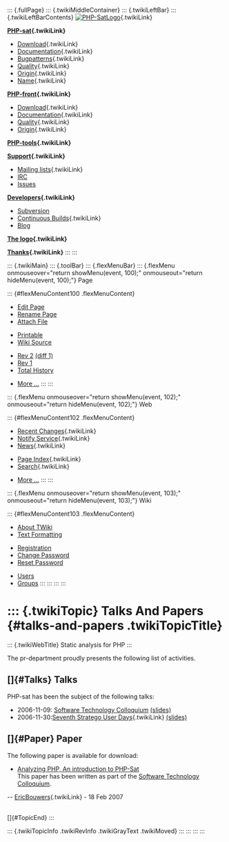 ::: {.fullPage}
::: {.twikiMiddleContainer}
::: {.twikiLeftBar}
::: {.twikiLeftBarContents}
[![PHP-SatLogo](../pub/PHP/PhpSatLogo/PHP-SAT-LOGO-100px.jpg)](WebHome){.twikiLink}

**[PHP-sat](PhpSat){.twikiLink}**

-   [Download](PhpSatReleases){.twikiLink}
-   [Documentation](PhpSatDocumentation){.twikiLink}
-   [Bugpatterns](PhpSatBugPatterns){.twikiLink}
-   [Quality](PhpSatQuality){.twikiLink}
-   [Origin](PhpSatOrigin){.twikiLink}
-   [Name](PhpSatName){.twikiLink}

**[PHP-front](PhpFront){.twikiLink}**

-   [Download](PhpFrontReleases){.twikiLink}
-   [Documentation](PhpFrontDocumentation){.twikiLink}
-   [Quality](PhpFrontQuality){.twikiLink}
-   [Origin](PhpFrontOrigin){.twikiLink}

**[PHP-tools](PhpTools){.twikiLink}**

**[Support](PhpSupport){.twikiLink}**

-   [Mailing lists](MailingList){.twikiLink}
-   [IRC](irc://irc.freenode.net/#stratego)
-   [Issues](http://bugs.strategoxt.org/browse/PSAT)

**[Developers](PhpSatDevelopers){.twikiLink}**

-   [Subversion](https://svn.strategoxt.org/repos/psat/)
-   [Continuous Builds](ContinuousBuilds){.twikiLink}
-   [Blog](http://ericbouwers.blogspot.com/)

**[The logo](PhpSatLogo){.twikiLink}**

**[Thanks](ThankYou){.twikiLink}**
:::
:::

::: {.twikiMain}
::: {.toolBar}
::: {.flexMenuBar}
::: {.flexMenu onmouseover="return showMenu(event, 100);" onmouseout="return hideMenu(event, 100);"}
Page

::: {#flexMenuContent100 .flexMenuContent}
-   [Edit
    Page](http://www.program-transformation.org/edit/PHP/TalksAndPapers?t=1536826880)
-   [Rename
    Page](http://www.program-transformation.org/rename/PHP/TalksAndPapers)
-   [Attach
    File](http://www.program-transformation.org/attach/PHP/TalksAndPapers)

<!-- -->

-   [Printable](http://www.program-transformation.org/view/PHP/TalksAndPapers?skin=print.pattern)
-   [Wiki
    Source](http://www.program-transformation.org/view/PHP/TalksAndPapers?skin=text&raw=on&contenttype=text/plain)

<!-- -->

-   [Rev
    2](http://www.program-transformation.org/view/PHP/TalksAndPapers?rev=1.2)
    [(diff 1)](http://www.program-transformation.org/rdiff/PHP/TalksAndPapers?rev1=1.2&rev2=1.1)
-   [Rev
    1](http://www.program-transformation.org/view/PHP/TalksAndPapers?rev=1.1)
-   [Total
    History](http://www.program-transformation.org/rdiff/PHP/TalksAndPapers)

<!-- -->

-   [More
    \...](http://www.program-transformation.org/oops/PHP/TalksAndPapers?template=oopsmore&param1=1.2&param2=1.2)
:::
:::

::: {.flexMenu onmouseover="return showMenu(event, 102);" onmouseout="return hideMenu(event, 102);"}
Web

::: {#flexMenuContent102 .flexMenuContent}
-   [Recent Changes](WebChanges){.twikiLink}
-   [Notify Service](WebNotify){.twikiLink}
-   [News](WebNews){.twikiLink}

<!-- -->

-   [Page Index](WebIndex){.twikiLink}
-   [Search](WebSearch){.twikiLink}

<!-- -->

-   [More
    \...](http://www.program-transformation.org/oops/PHP/TalksAndPapers?template=oopsmore&param1=1.2&param2=1.2)
:::
:::

::: {.flexMenu onmouseover="return showMenu(event, 103);" onmouseout="return hideMenu(event, 103);"}
Wiki

::: {#flexMenuContent103 .flexMenuContent}
-   [About
    TWiki](http://www.program-transformation.org/view/TWiki/WebHome)
-   [Text
    Formatting](http://www.program-transformation.org/view/TWiki/TextFormattingRules)

<!-- -->

-   [Registration](http://www.program-transformation.org/view/TWiki/TWikiRegistration)
-   [Change
    Password](http://www.program-transformation.org/view/TWiki/ChangePassword)
-   [Reset
    Password](http://www.program-transformation.org/view/TWiki/ResetPassword)

<!-- -->

-   [Users](http://www.program-transformation.org/view/Main/TWikiUsers)
-   [Groups](http://www.program-transformation.org/view/Main/TWikiGroups)
:::
:::
:::
:::

::: {.twikiTopic}
Talks And Papers {#talks-and-papers .twikiTopicTitle}
================

::: {.twikiWebTitle}
Static analysis for PHP
:::

The pr-department proudly presents the following list of activities.

[]{#Talks} Talks
----------------

PHP-sat has been the subject of the following talks:

-   2006-11-09: [Software Technology
    Colloquium](http://www.cs.uu.nl/wiki/Stc/PHP-Sat-AnalyzingPHP)
    [(slides)](http://www.cs.uu.nl/wiki/pub/Stc/PHP-Sat-AnalyzingPHP/slides.pdf)
-   2006-11-30:[Seventh Stratego User
    Days](http://www.program-transformation.org/Stratego/SeventhStrategoUserDays){.twikiLink}
    [(slides)](ftp://ftp.stratego-language.org/pub/stratego/SUD06/sud06-php-sat.pdf)

[]{#Paper} Paper
----------------

The following paper is available for download:

-   [Analyzing PHP, An introduction to
    PHP-Sat](../pub/PHP/TalksAndPapers/analyzing_php.pdf)\
    This paper has been written as part of the [Software Technology
    Colloquium](http://www.cs.uu.nl/wiki/Stc/WebHome).

\-- [EricBouwers](../Main/EricBouwers){.twikiLink} - 18 Feb 2007

\
[]{#TopicEnd}
:::

::: {.twikiTopicInfo .twikiRevInfo .twikiGrayText .twikiMoved}
:::
:::
:::
:::
